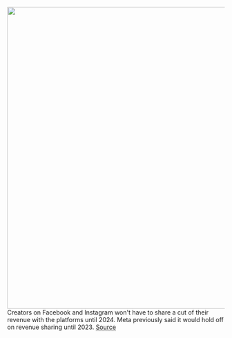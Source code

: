 <img src='https://cdn.vox-cdn.com/thumbor/oKutPYtIjVSQeHuSpmx9n20QFaM=/0x0:2040x1360/1200x800/filters:focal(857x517:1183x843)/cdn.vox-cdn.com/uploads/chorus_image/image/70999458/acastro_190919_1777_instagram_0001.0.0.jpg' width='700px' /><br/>
Creators on Facebook and Instagram won't have to share a cut of their revenue with the platforms until 2024. Meta previously said it would hold off on revenue sharing until 2023.
<a href='https://www.theverge.com/2022/6/21/23176749/meta-instagram-facebook-creators-revenue-policy-reels'> Source <a/>